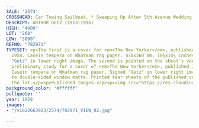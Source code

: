 ```yaml
---
SALE: '2574'
CROSSHEAD: Car Towing Sailboat. * Sweeping Up After 5th Avenue Wedding.
DESCRIPT: ARTHUR GETZ (1913-1996)
HIGH: "4000"
LOT: "260"
LOW: "3000"
REFNO: "782971"
TYPESET: <p>The first is a cover for <em>The New Yorker</em>, published October 11,
  1958. Casein tempera on Whatman rag paper. 470x360 mm; 18½x14¼ inches (sheet). Signed
  "Getz" in lower right image. The second is painted on the sheet's verso and is a
  preliminary study for a cover of <em>The New Yorker</em>, published June 4, 1955.
  Casein tempera on Whatman rag paper. Signed "Getz" in lower right image. Hinged
  to double-sided window matte. Printed tear sheets of the published covers accompany
  the lot.</p><p>Published Images:</p><p><img src="https://res.cloudinary.com/dcryyrd42/image/upload/v1622816409/260-450pxW_ufx6ke.png"></p>
background_color: "#ffffff"
pullquote: ''
year: 1958
images:
- "/v1622663923/2574/782971_VIEW_02.jpg"

---
```

